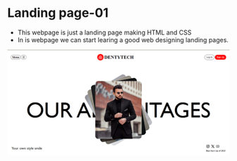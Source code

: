 # Landing page-01
- This webpage is just a landing page making HTML and CSS 
- In is webpage we can start learing a good web designing landing pages.

![Landing page](landingPage-01.png)